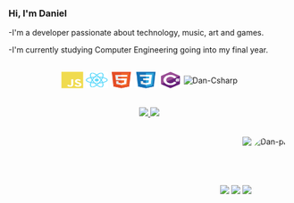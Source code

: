 ### Hi, I'm Daniel
-I'm a developer passionate about technology, music, art and games.

-I'm currently studying Computer Engineering going into my final year.

<div style="display: inline_block" align="center"><br>
  <img align="center" alt="Dan-Js" height="30" width="40" src="https://raw.githubusercontent.com/devicons/devicon/master/icons/javascript/javascript-plain.svg">
  <img align="center" alt="Dan-React" height="30" width="40" src="https://raw.githubusercontent.com/devicons/devicon/master/icons/react/react-original.svg">
  <img align="center" alt="Dan-HTML" height="30" width="40" src="https://raw.githubusercontent.com/devicons/devicon/master/icons/html5/html5-original.svg">
  <img align="center" alt="Dan-CSS" height="30" width="40" src="https://raw.githubusercontent.com/devicons/devicon/master/icons/css3/css3-original.svg">
  <img align="center" alt="Dan-Csharp" height="30" width="40" src="https://raw.githubusercontent.com/devicons/devicon/master/icons/csharp/csharp-original.svg">
  <img align="center" alt="Dan-Csharp" height="30" width="40" src="https://cdn.jsdelivr.net/gh/devicons/devicon/icons/unity/unity-original.svg">
</div>
<br>
<br>
<div align="center" display="inline_block">
  <a href="https://github.com/Dan-nsg">
  <img height="180em" src="https://github-readme-stats.vercel.app/api?username=Dan-nsg&show_icons=true&theme=dark&include_all_commits=true&count_private=true"/>
  <img height="180em" src="https://github-readme-stats.vercel.app/api/top-langs/?username=Dan-nsg&theme=dark"/>
</div>

<br>
<br>
<div> 
  <div style="display: inline_block" align="right">
    <a href="https://github.com/login?return_to=https%3A%2F%2Fgithub.com%2FDan-nsg"><img height="20em" src="https://img.shields.io/github/followers/Dan-nsg.svg?style=social&label=Follow&maxAge=2592000"/></a>
    <img align="right" alt="Dan-pic" height="150" style="border-radius:50px;" src="https://images.fineartamerica.com/images/artworkimages/mediumlarge/3/pee-sherry-rusinack.jpg">
    <br>
    <br>
    <br>
    <br>
    <br>
    <a href = "mailto:dnsgiani@gmail.com"><img src="https://img.shields.io/badge/-Gmail-%23333?style=for-the-badge&logo=gmail&logoColor=white" target="_blank"></a>
    <a href="https://www.linkedin.com/in/daniel-giani-060301176/" target="_blank"><img src="https://img.shields.io/badge/-LinkedIn-%230077B5?style=for-the-badge&logo=linkedin&logoColor=white" target="_blank"></a>
    <a href ="https://open.spotify.com/user/12144622594"><img src="https://img.shields.io/badge/Spotify-1ED760?&style=for-the-badge&logo=spotify&logoColor=white"/></a>
  </div>
</div>
